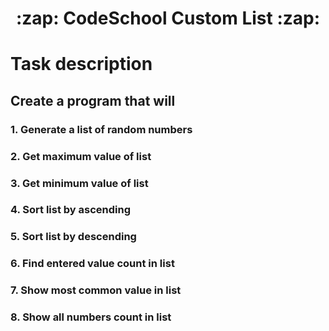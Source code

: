 
<h1 align="center"> :zap: CodeSchool Custom List :zap:</h1>


# __Task description__
## Create a program that will 
### 1. Generate a list of random numbers
### 2. Get maximum value of list
### 3. Get minimum value of list
### 4. Sort list by ascending
### 5. Sort list by descending
### 6. Find entered value count in list
### 7. Show most common value in list
### 8. Show all numbers count in list
